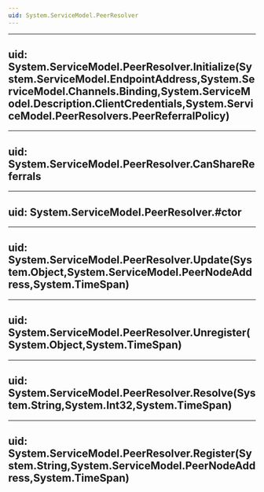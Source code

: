 ```yaml
---
uid: System.ServiceModel.PeerResolver
---
```


---
uid: System.ServiceModel.PeerResolver.Initialize(System.ServiceModel.EndpointAddress,System.ServiceModel.Channels.Binding,System.ServiceModel.Description.ClientCredentials,System.ServiceModel.PeerResolvers.PeerReferralPolicy)
---

---
uid: System.ServiceModel.PeerResolver.CanShareReferrals
---

---
uid: System.ServiceModel.PeerResolver.#ctor
---

---
uid: System.ServiceModel.PeerResolver.Update(System.Object,System.ServiceModel.PeerNodeAddress,System.TimeSpan)
---

---
uid: System.ServiceModel.PeerResolver.Unregister(System.Object,System.TimeSpan)
---

---
uid: System.ServiceModel.PeerResolver.Resolve(System.String,System.Int32,System.TimeSpan)
---

---
uid: System.ServiceModel.PeerResolver.Register(System.String,System.ServiceModel.PeerNodeAddress,System.TimeSpan)
---
